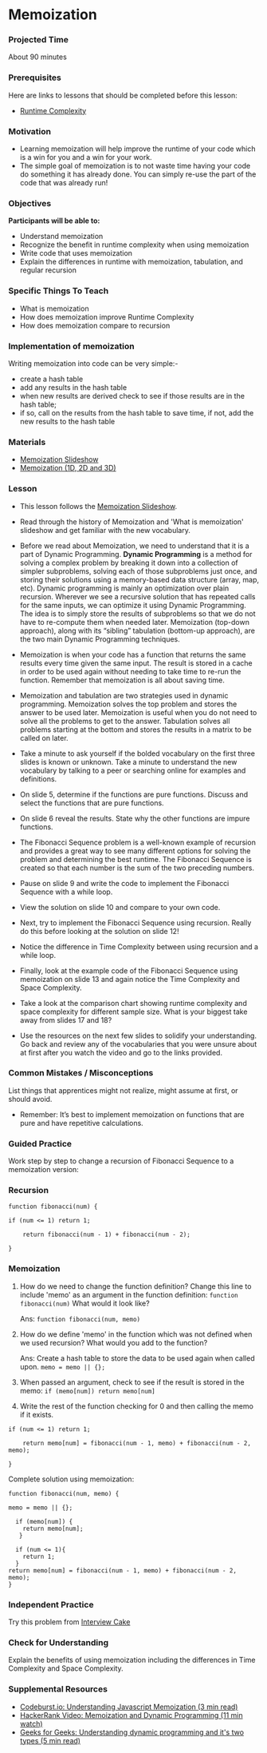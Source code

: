# Memoization

### Projected Time
About 90 minutes

### Prerequisites
Here are links to lessons that should be completed before this lesson:
-  [Runtime Complexity](/runtime-complexity/runtime-complexity.md)

### Motivation
- Learning memoization will help improve the runtime of your code which is a win for you and a win for your work.
- The simple goal of memoization is to not waste time having your code do something it has already done. You can simply re-use the part of the code that was already run!

### Objectives
**Participants will be able to:**
- Understand memoization
- Recognize the benefit in runtime complexity when using memoization
- Write code that uses memoization
- Explain the differences in runtime with memoization, tabulation, and regular recursion

### Specific Things To Teach
- What is memoization
- How does memoization improve Runtime Complexity
- How does memoization compare to recursion

### Implementation of  memoization
Writing memoization into code can be very simple:-
- create a hash table
- add any results in the hash table
- when new results are derived check to see if those results are in the hash table;
- if so, call on the results from the hash table to save time, if not, add the new results to the hash table

### Materials
-  [Memoization Slideshow](https://docs.google.com/presentation/d/1BipDMgjZd3u-QsrPNCljH-Wv2l3tYRAUz8LWnxzt4s8/edit#slide=id.p)
-  [Memoization (1D, 2D and 3D)](https://www.geeksforgeeks.org/memoization-1d-2d-and-3d/)

### Lesson
- This lesson follows the [Memoization Slideshow](https://docs.google.com/presentation/d/1BipDMgjZd3u-QsrPNCljH-Wv2l3tYRAUz8LWnxzt4s8/edit#slide=id.p).

- Read through the history of Memoization and 'What is memoization' slideshow and get familiar with the new vocabulary.

- Before we read about Memoization, we need to understand that it is a part of Dynamic Programming. **Dynamic Programming** is a method for solving a complex problem by breaking it down into a collection of simpler subproblems, solving each of those subproblems just once, and storing their solutions using a memory-based data structure (array, map, etc). Dynamic programming is mainly an optimization over plain recursion. Wherever we see a recursive solution that has repeated calls for the same inputs, we can optimize it using Dynamic Programming. The idea is to simply store the results of subproblems so that we do not have to re-compute them when needed later. Memoization (top-down approach), along with its “sibling” tabulation (bottom-up approach), are the two main Dynamic Programming techniques.

- Memoization is when your code has a function that returns the same results every time given the same input. The result is stored in a cache in order to be used again without needing to take time to re-run the function. Remember that memoization is all about saving time.

- Memoization and tabulation are two strategies used in dynamic programming. Memoization solves the top problem and stores the answer to be used later. Memoization is useful when you do not need to solve all the problems to get to the answer. Tabulation solves all problems starting at the bottom and stores the results in a matrix to be called on later.

- Take a minute to ask yourself if the bolded vocabulary on the first three slides is known or unknown. Take a minute to understand the new vocabulary by talking to a peer or searching online for examples and definitions.

- On slide 5, determine if the functions are pure functions. Discuss and select the functions that are pure functions. 

- On slide 6 reveal the results. State why the other functions are impure functions.

- The Fibonacci Sequence problem is a well-known example of recursion and provides a great way to see many different options for solving the problem and determining the best runtime. The Fibonacci Sequence is created so that each number is the sum of the two preceding numbers.

- Pause on slide 9 and write the code to implement the Fibonacci Sequence with a while loop.

- View the solution on slide 10 and compare to your own code.

- Next, try to implement the Fibonacci Sequence using recursion. Really do this before looking at the solution on slide 12!

- Notice the difference in Time Complexity between using recursion and a while loop.

- Finally, look at the example code of the Fibonacci Sequence using memoization on slide 13 and again notice the Time Complexity and Space Complexity.

- Take a look at the comparison chart showing runtime complexity and space complexity for different sample size. What is your biggest take away from slides 17 and 18?

- Use the resources on the next few slides to solidify your understanding. Go back and review any of the vocabularies that you were unsure about at first after you watch the video and go to the links provided.

### Common Mistakes / Misconceptions
List things that apprentices might not realize, might assume at first, or should avoid.
- Remember: It’s best to implement memoization on functions that are pure and have repetitive calculations.

### Guided Practice
Work step by step to change a recursion of Fibonacci Sequence to a memoization version:

### Recursion
```
function fibonacci(num) {

if (num <= 1) return 1;

    return fibonacci(num - 1) + fibonacci(num - 2);

}
```

### Memoization
1. How do we need to change the function definition?
    Change this line to include 'memo' as an argument in the function definition:
     ```function fibonacci(num)```
    What would it look like?

    Ans:
    ```function fibonacci(num, memo)```


 2. How do we define 'memo' in the function which was not defined when we used recursion?
    What would you add to the function?

    Ans: Create a hash table to store the data to be used again when called upon.
    ```memo = memo || {};```

3. When passed an argument, check to see if the result is stored in the memo:
```if (memo[num]) return memo[num]```

4. Write the rest of the function checking for 0 and then calling the memo if it exists.
```
if (num <= 1) return 1;

    return memo[num] = fibonacci(num - 1, memo) + fibonacci(num - 2, memo);

}
```
Complete solution using memoization:
```
function fibonacci(num, memo) {

memo = memo || {};

  if (memo[num]) {
    return memo[num];
   }
   
  if (num <= 1){ 
    return 1;
  }
return memo[num] = fibonacci(num - 1, memo) + fibonacci(num - 2, memo);
}
```

### Independent Practice
Try this problem from [Interview Cake](https://www.interviewcake.com/question/java/coin)
  
### Check for Understanding
Explain the benefits of using memoization including the differences in Time Complexity and Space Complexity.

### Supplemental Resources
-  [Codeburst.io: Understanding Javascript Memoization (3 min read)](https://codeburst.io/understanding-memoization-in-3-minutes-2e58daf33a19)
-  [HackerRank Video: Memoization and Dynamic Programming (11 min watch)](https://youtu.be/P8Xa2BitN3I)
-  [Geeks for Geeks: Understanding dynamic programming and it's two types (5 min read)](https://www.geeksforgeeks.org/tabulation-vs-memoizatation/)
